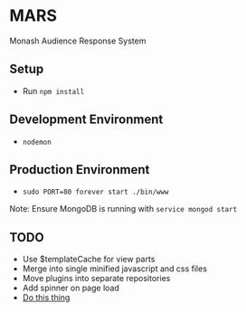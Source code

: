 MARS
====

Monash Audience Response System


Setup
---------------------
* Run `npm install`

Development Environment
---------------------
* `nodemon`

Production Environment
----------------------
* `sudo PORT=80 forever start ./bin/www`

Note: Ensure MongoDB is running with `service mongod start`

TODO
----
* Use $templateCache for view parts
* Merge into single minified javascript and css files
* Move plugins into separate repositories
* Add spinner on page load
* [Do this thing](https://developers.google.com/web/updates/2014/11/Support-for-theme-color-in-Chrome-39-for-Android?hl=en)
